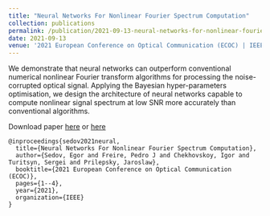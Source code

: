 ```yaml
---
title: "Neural Networks For Nonlinear Fourier Spectrum Computation"
collection: publications
permalink: /publication/2021-09-13-neural-networks-for-nonlinear-fourier-spectrum-computation
date: 2021-09-13
venue: '2021 European Conference on Optical Communication (ECOC) | IEEE'
---
```

We demonstrate that neural networks can outperform conventional numerical nonlinear 
Fourier transform algorithms for processing the noise-corrupted optical signal. 
Applying the Bayesian hyper-parameters optimisation, we design the architecture of 
neural networks capable to compute nonlinear signal spectrum at low SNR more accurately than conventional algorithms.

Download paper [here](http://esf0.github.io/files/neural_networks_for_nonlinear_fourier_spectrum_computation.pdf) or 
[here](https://ieeexplore.ieee.org/abstract/document/9605844)

```
@inproceedings{sedov2021neural,
  title={Neural Networks For Nonlinear Fourier Spectrum Computation},
  author={Sedov, Egor and Freire, Pedro J and Chekhovskoy, Igor and Turitsyn, Sergei and Prilepsky, Jaroslaw},
  booktitle={2021 European Conference on Optical Communication (ECOC)},
  pages={1--4},
  year={2021},
  organization={IEEE}
}
```